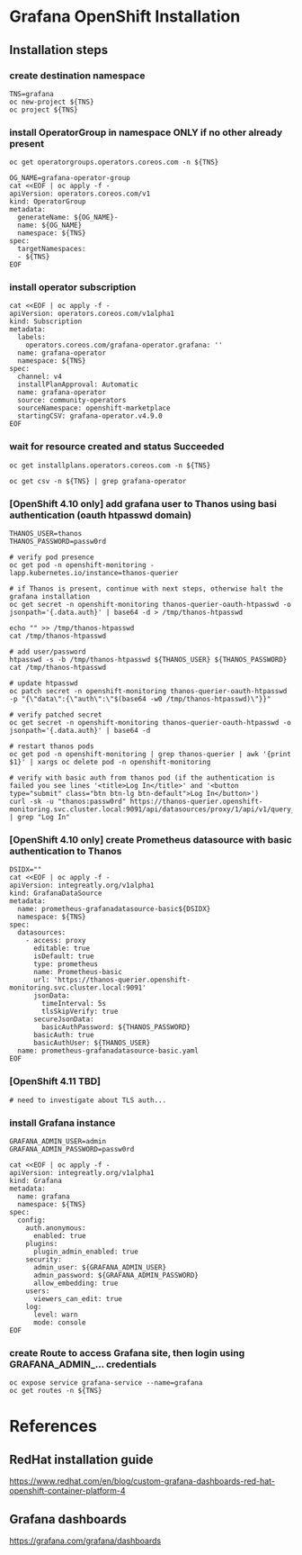 # Grafana OpenShift Installation

## Installation steps

### create destination namespace
```
TNS=grafana
oc new-project ${TNS}
oc project ${TNS}
```

### install OperatorGroup in namespace ONLY if no other already present
```
oc get operatorgroups.operators.coreos.com -n ${TNS}

OG_NAME=grafana-operator-group
cat <<EOF | oc apply -f -
apiVersion: operators.coreos.com/v1
kind: OperatorGroup
metadata:
  generateName: ${OG_NAME}-
  name: ${OG_NAME}
  namespace: ${TNS}
spec:
  targetNamespaces:
  - ${TNS}
EOF
```

### install operator subscription
```
cat <<EOF | oc apply -f -
apiVersion: operators.coreos.com/v1alpha1
kind: Subscription
metadata:
  labels:
    operators.coreos.com/grafana-operator.grafana: ''
  name: grafana-operator
  namespace: ${TNS}
spec:
  channel: v4
  installPlanApproval: Automatic
  name: grafana-operator
  source: community-operators
  sourceNamespace: openshift-marketplace
  startingCSV: grafana-operator.v4.9.0
EOF
```

### wait for resource created and status Succeeded
```
oc get installplans.operators.coreos.com -n ${TNS}

oc get csv -n ${TNS} | grep grafana-operator
```

### [OpenShift 4.10 only] add grafana user to Thanos using basi authentication (oauth htpasswd domain)
```
THANOS_USER=thanos
THANOS_PASSWORD=passw0rd

# verify pod presence
oc get pod -n openshift-monitoring -lapp.kubernetes.io/instance=thanos-querier

# if Thanos is present, continue with next steps, otherwise halt the grafana installation
oc get secret -n openshift-monitoring thanos-querier-oauth-htpasswd -o jsonpath='{.data.auth}' | base64 -d > /tmp/thanos-htpasswd

echo "" >> /tmp/thanos-htpasswd
cat /tmp/thanos-htpasswd

# add user/password
htpasswd -s -b /tmp/thanos-htpasswd ${THANOS_USER} ${THANOS_PASSWORD}
cat /tmp/thanos-htpasswd

# update htpasswd
oc patch secret -n openshift-monitoring thanos-querier-oauth-htpasswd -p "{\"data\":{\"auth\":\"$(base64 -w0 /tmp/thanos-htpasswd)\"}}"

# verify patched secret
oc get secret -n openshift-monitoring thanos-querier-oauth-htpasswd -o jsonpath='{.data.auth}' | base64 -d

# restart thanos pods
oc get pod -n openshift-monitoring | grep thanos-querier | awk '{print $1}' | xargs oc delete pod -n openshift-monitoring

# verify with basic auth from thanos pod (if the authentication is failed you see lines '<title>Log In</title>' and '<button type="submit" class="btn btn-lg btn-default">Log In</button>')
curl -sk -u "thanos:passw0rd" https://thanos-querier.openshift-monitoring.svc.cluster.local:9091/api/datasources/proxy/1/api/v1/query_range | grep "Log In"

```

### [OpenShift 4.10 only] create Prometheus datasource with basic authentication to Thanos
```
DSIDX=""
cat <<EOF | oc apply -f -
apiVersion: integreatly.org/v1alpha1
kind: GrafanaDataSource
metadata:
  name: prometheus-grafanadatasource-basic${DSIDX}
  namespace: ${TNS}
spec:
  datasources:
    - access: proxy      
      editable: true
      isDefault: true
      type: prometheus
      name: Prometheus-basic
      url: 'https://thanos-querier.openshift-monitoring.svc.cluster.local:9091'
      jsonData:
        timeInterval: 5s
        tlsSkipVerify: true
      secureJsonData:
        basicAuthPassword: ${THANOS_PASSWORD}
      basicAuth: true
      basicAuthUser: ${THANOS_USER}
  name: prometheus-grafanadatasource-basic.yaml
EOF
```

### [OpenShift 4.11 TBD] 
```
# need to investigate about TLS auth...
```

### install Grafana instance
```
GRAFANA_ADMIN_USER=admin
GRAFANA_ADMIN_PASSWORD=passw0rd

cat <<EOF | oc apply -f -
apiVersion: integreatly.org/v1alpha1
kind: Grafana
metadata:
  name: grafana
  namespace: ${TNS}
spec:
  config:
    auth.anonymous:
      enabled: true
    plugins:
      plugin_admin_enabled: true
    security:
      admin_user: ${GRAFANA_ADMIN_USER}
      admin_password: ${GRAFANA_ADMIN_PASSWORD}
      allow_embedding: true
    users:
      viewers_can_edit: true
    log:
      level: warn
      mode: console      
EOF
```

### create Route to access Grafana site, then login using GRAFANA_ADMIN_... credentials
```
oc expose service grafana-service --name=grafana
oc get routes -n ${TNS}
```


# References

## RedHat installation guide
https://www.redhat.com/en/blog/custom-grafana-dashboards-red-hat-openshift-container-platform-4


## Grafana dashboards
https://grafana.com/grafana/dashboards

